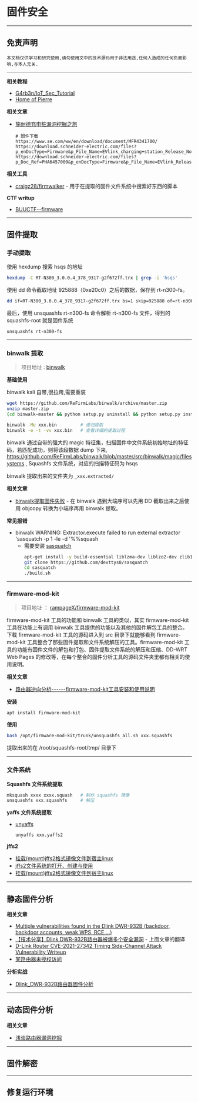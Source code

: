# 固件安全

---

## 免责声明

`本文档仅供学习和研究使用,请勿使用文中的技术源码用于非法用途,任何人造成的任何负面影响,与本人无关.`

---

**相关教程**
- [G4rb3n/IoT_Sec_Tutorial](https://github.com/G4rb3n/IoT_Sec_Tutorial)
- [Home of Pierre](https://pierrekim.github.io/index.html)

**相关文章**
- [施耐德充电桩漏洞挖掘之旅](https://bacde.me/post/Schneider-Charging-Staiong-Vulnerabilites/)
    ```
    # 固件下载
    https://www.se.com/ww/en/download/document/MFR4341700/
    https://download.schneider-electric.com/files?p_enDocType=Firmware&p_File_Name=EVlink_charging+station_Release_Note_R07_run17.zip&p_Doc_Ref=MFR4341700
    https://download.schneider-electric.com/files?p_Doc_Ref=PHA6457000&p_enDocType=Firmware&p_File_Name=EVlink_Release_Note_and_Software_R6_32012.zip
    ```

**相关工具**
- [craigz28/firmwalker](https://github.com/craigz28/firmwalker) - 用于在提取的固件文件系统中搜索好东西的脚本

**CTF writup**
- [BUUCTF--firmware](https://www.cnblogs.com/Mayfly-nymph/p/12609657.html)

---

## 固件提取

### 手动提取

使用 hexdump 搜索 hsqs 的地址
```bash
hexdump -C RT-N300_3.0.0.4_378_9317-g2f672ff.trx | grep -i 'hsqs'
```

使用 dd 命令截取地址 925888（0xe20c0）之后的数据，保存到 rt-n300-fs。
```bash
dd if=RT-N300_3.0.0.4_378_9317-g2f672ff.trx bs=1 skip=925888 of=rt-n300-fs
```

最后，使用 unsquashfs rt-n300-fs 命令解析 rt-n300-fs 文件，得到的 squashfs-root 就是固件系统
```bash
unsquashfs rt-n300-fs
```

---

### binwalk 提取

> 项目地址 : [binwalk](https://github.com/ReFirmLabs/binwalk)

**基础使用**

binwalk kali 自带,很拉跨,需要重装
```bash
wget https://github.com/ReFirmLabs/binwalk/archive/master.zip
unzip master.zip
(cd binwalk-master && python setup.py uninstall && python setup.py install)
```

```bash
binwalk -Me xxx.bin         # 递归提取
binwalk -e -t -vv xxx.bin   # 查看详细的提取过程
```

binwalk 通过自带的强大的 magic 特征集，扫描固件中文件系统初始地址的特征码，若匹配成功，则将该段数据 dump 下来, https://github.com/ReFirmLabs/binwalk/blob/master/src/binwalk/magic/filesystems , Squashfs 文件系统，对应的扫描特征码为 hsqs

binwalk 提取出来的文件夹为 `_xxx.extracted/`

**相关文章**
- [binwalk提取固件失败](https://my.oschina.net/u/4581876/blog/4380942) - 在 binwalk 遇到大端序可以先用 DD 截取出来之后使用 objcopy 转换为小端序再用 binwalk 提取。

**常见报错**
- binwalk WARNING: Extractor.execute failed to run external extractor 'sasquatch -p 1 -le -d '%%squash
    - 需要安装 [sasquatch](https://github.com/devttys0/sasquatch)
        ```bash
        apt-get install -y build-essential liblzma-dev liblzo2-dev zlib1g-dev
        git clone https://github.com/devttys0/sasquatch
        cd sasquatch
        ./build.sh
        ```

---

### firmware-mod-kit

> 项目地址 ： [rampageX/firmware-mod-kit](https://github.com/rampageX/firmware-mod-kit)

firmware-mod-kit 工具的功能和 binwalk 工具的类似，其实 firmware-mod-kit 工具在功能上有调用 binwalk 工具提供的功能以及其他的固件解包工具的整合。下载 firmware-mod-kit 工具的源码进入到 src 目录下就能够看到 firmware-mod-kit 工具整合了那些固件提取和文件系统解压的工具。firmware-mod-kit 工具的功能有固件文件的解包和打包、固件提取文件系统的解压和压缩、DD-WRT Web Pages 的修改等，在每个整合的固件分析工具的源码文件夹里都有相关的使用说明。

**相关文章**
- [路由器逆向分析------firmware-mod-kit工具安装和使用说明](https://blog.csdn.net/QQ1084283172/article/details/68061957)

**安装**
```bash
apt install firmware-mod-kit
```

**使用**
```bash
bash /opt/firmware-mod-kit/trunk/unsquashfs_all.sh xxx.squashfs
```

提取出来的在 /root/squashfs-root/tmp/ 目录下

---

### 文件系统

**Squashfs 文件系统提取**
```bash
mksquash xxxx xxxx.squash   # 制作 squashfs 镜像
unsquashfs xxx.squashfs     # 解压
```

**yaffs 文件系统提取**
- [unyaffs](https://code.google.com/archive/p/unyaffs/downloads)
    ```bash
    unyaffs xxx.yaffs2
    ```

**jffs2**
- [挂载(mount)jffs2格式镜像文件到宿主linux](http://zhuqingcode.github.io/linux/2014/01/09/mount-jffs2-pc.html)
- [jffs2文件系统的打开、创建与使用](https://blog.csdn.net/feitingfj/article/details/120530997)
- [挂载(mount)jffs2格式镜像文件到宿主linux](https://github.com/zhuqingcode/zhuqingcode.github.com/blob/fee936718b81d3efe994d4f46d9850353175c6d9/_posts/2014-01-09-mount-jffs2-pc.md)

---

## 静态固件分析

**相关文章**
- [Multiple vulnerabilities found in the Dlink DWR-932B (backdoor, backdoor accounts, weak WPS, RCE ...) ](https://pierrekim.github.io/blog/2016-09-28-dlink-dwr-932b-lte-routers-vulnerabilities.html)
- [【技术分享】Dlink DWR-932B路由器被爆多个安全漏洞](https://www.anquanke.com/post/id/84671) - 上面文章的翻译
- [D-Link Router CVE-2021-27342 Timing Side-Channel Attack Vulnerability Writeup](https://blog.whtaguy.com/2021/05/d-link-router-cve-2021-27342.html)
- [某路由器未授权访问](https://mp.weixin.qq.com/s/oLO4PEHnT6jZ4qKNGzIeWQ)

**分析实战**
- [Dlink_DWR-932B路由器固件分析](./实验/Dlink_DWR-932B路由器固件分析.md)

---

## 动态固件分析

**相关文章**
- [浅谈路由器漏洞挖掘](https://mp.weixin.qq.com/s/ERBZrf06-_D5QoUHUCmWTg)

---

## 固件解密





---

## 修复运行环境





